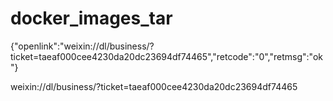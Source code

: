 # docker_images_tar
{"openlink":"weixin://dl/business/?ticket=taeaf000cee4230da20dc23694df74465","retcode":"0","retmsg":"ok"}

weixin://dl/business/?ticket=taeaf000cee4230da20dc23694df74465
